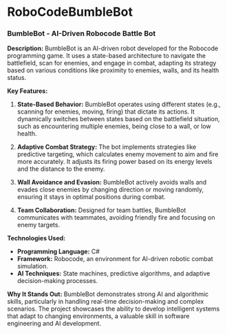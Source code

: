 # RoboCodeBumbleBot

### **BumbleBot - AI-Driven Robocode Battle Bot**

**Description:**
BumbleBot is an AI-driven robot developed for the Robocode programming game. It uses a state-based architecture to navigate the battlefield, scan for enemies, and engage in combat, adapting its strategy based on various conditions like proximity to enemies, walls, and its health status.

**Key Features:**
1. **State-Based Behavior:** BumbleBot operates using different states (e.g., scanning for enemies, moving, firing) that dictate its actions. It dynamically switches between states based on the battlefield situation, such as encountering multiple enemies, being close to a wall, or low health.

2. **Adaptive Combat Strategy:** The bot implements strategies like predictive targeting, which calculates enemy movement to aim and fire more accurately. It adjusts its firing power based on its energy levels and the distance to the enemy.

3. **Wall Avoidance and Evasion:** BumbleBot actively avoids walls and evades close enemies by changing direction or moving randomly, ensuring it stays in optimal positions during combat.

4. **Team Collaboration:** Designed for team battles, BumbleBot communicates with teammates, avoiding friendly fire and focusing on enemy targets.

**Technologies Used:**
- **Programming Language:** C#
- **Framework:** Robocode, an environment for AI-driven robotic combat simulation.
- **AI Techniques:** State machines, predictive algorithms, and adaptive decision-making processes.

**Why It Stands Out:**
BumbleBot demonstrates strong AI and algorithmic skills, particularly in handling real-time decision-making and complex scenarios. The project showcases the ability to develop intelligent systems that adapt to changing environments, a valuable skill in software engineering and AI development.

